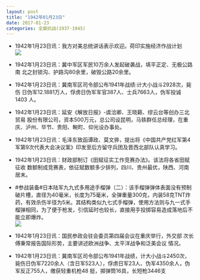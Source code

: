 ```yaml
---
layout: post
title: "1942年01月23日"
date: 2017-01-23
categories: 全面抗战(1937-1945)
---
```


<meta name="referrer" content="no-referrer" />

- 1942年1月23日讯：我方对美总统讲话表示欢迎。荷印实施经济作战计划 <br/><img src="https://ww3.sinaimg.cn/large/aca367d8jw1fc0wu18tn0j20fu0bj0uj.jpg" />

- 1942年1月23日讯：冀中军区军民10万余人发起破袭战，填平正定、无极公路南 北之封锁沟、护路沟80余里，破毁公路20余里。 

- 1942年1月23日讯：冀南军区司令部公布1941年战绩:计大小战斗2928次，毙伤 日伪军12.1881万人，俘虏日伪军军官387人、士兵7663人，伪军投诚 1403 人。 

- 1942年1月23日讯：延安《解放日报》-虞洽卿、王晓籁、缪云台等创办三北贸易 股份有限公司，资本500万元，总公司设昆明，马轶群任总经理，在重 庆、泸州、毕节、贵阳、畹町、仰光设办事处。 

- 1942年1月23日讯：毛泽东致函谭政、莫文骅，提出将《中国共产党红军第4军第9次代表大会决议案》印发至后方留守兵团及晋西北部队认真学习。 

- 1942年1月23日讯：财政部制订《田赋征实工作竞赛办法》。该法将各省田赋征收 数额制成竞赛表，依征赋数额多少排列，四川、贵州最优，陕西、河南 居末。 

- #参战装备#日本陆军九九式多用途手榴弹（二）：该手榴弹弹体表面没有预制破片槽，直径为40毫米，长度为75毫米，全弹重量300克，内装58克TNT炸药，有效杀伤半径为5米。其结构类似九七式手榴弹，使用方法则与九一式手榴弹相同，为了便于枪发，引信延时也较长，直接用手投掷容易造成落地后不能立即爆炸。 <br/><img src="https://ww4.sinaimg.cn/large/aca367d8jw1fc0c0zueloj20770mltaw.jpg" />

- 1942年1月23日讯：国民参政会驻会委员第四届会议在重庆举行，外交部 次长傅秉常报告国际形势，主要讲述欧洲战争、太平洋战争和泛美会议 情况。 

- 1942年1月23日讯：冀南军区司令部公布1941年战绩，计大小战斗2450次，毙伤日伪军7220余人（含日军523人），俘虏日军23人、伪军4350余人，伪军反正755人，缴获轻重机枪48 挺，掷弹筒16具，长短枪3446支 

